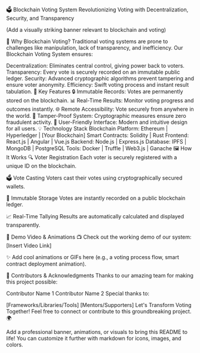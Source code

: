 
🗳️ Blockchain Voting System
Revolutionizing Voting with Decentralization, Security, and Transparency


(Add a visually striking banner relevant to blockchain and voting)

🌟 Why Blockchain Voting?
Traditional voting systems are prone to challenges like manipulation, lack of transparency, and inefficiency.
Our Blockchain Voting System ensures:

Decentralization: Eliminates central control, giving power back to voters.
Transparency: Every vote is securely recorded on an immutable public ledger.
Security: Advanced cryptographic algorithms prevent tampering and ensure voter anonymity.
Efficiency: Swift voting process and instant result tabulation.
🚀 Key Features
🔒 Immutable Records: Votes are permanently stored on the blockchain.
📊 Real-Time Results: Monitor voting progress and outcomes instantly.
🌐 Remote Accessibility: Vote securely from anywhere in the world.
🤝 Tamper-Proof System: Cryptographic measures ensure zero fraudulent activity.
🎨 User-Friendly Interface: Modern and intuitive design for all users.
💡 Technology Stack
Blockchain Platform: Ethereum | Hyperledger | [Your Blockchain]
Smart Contracts: Solidity | Rust
Frontend: React.js | Angular | Vue.js
Backend: Node.js | Express.js
Database: IPFS | MongoDB | PostgreSQL
Tools: Docker | Truffle | Web3.js | Ganache
🖼️ How It Works
🔍 Voter Registration
Each voter is securely registered with a unique ID on the blockchain.

🗳️ Vote Casting
Voters cast their votes using cryptographically secured wallets.

📜 Immutable Storage
Votes are instantly recorded on a public blockchain ledger.

📈 Real-Time Tallying
Results are automatically calculated and displayed transparently.

🎥 Demo Video & Animations
📺 Check out the working demo of our system: [Insert Video Link]

✨ Add cool animations or GIFs here (e.g., a voting process flow, smart contract deployment animation).

🤝 Contributors & Acknowledgments
Thanks to our amazing team for making this project possible:

Contributor Name 1
Contributor Name 2
Special thanks to:

[Frameworks/Libraries/Tools]
[Mentors/Supporters]
Let's Transform Voting Together!
Feel free to connect or contribute to this groundbreaking project. 🌍

Add a professional banner, animations, or visuals to bring this README to life! You can customize it further with markdown for icons, images, and colors.













